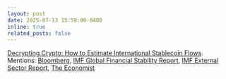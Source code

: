 ```yaml
---
layout: post
date: 2025-07-13 15:59:00-0400
inline: true
related_posts: false
---
```


[Decrypting Crypto: How to Estimate International Stablecoin Flows](https://www.imf.org/en/Publications/WP/Issues/2025/07/11/Decrypting-Crypto-How-to-Estimate-International-Stablecoin-Flows-568260).  
Mentions: [Bloomberg](https://www.bloomberg.com/opinion/articles/2025-08-03/hong-kong-taxis-are-a-perfect-stablecoin-test-case), [IMF Global Financial Stability Report](https://www.imf.org/en/Publications/GFSR/Issues/2025/10/14/global-financial-stability-report-october-2025), [IMF External Sector Report](https://www.imf.org/en/Publications/ESR/Issues/2025/07/22/external-sector-report-2025), [The Economist](https://www.economist.com/finance-and-economics/2025/09/02/china-turns-crypto-curious)
